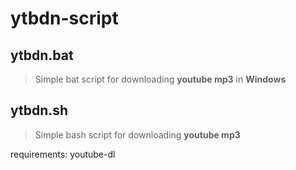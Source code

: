 # ytbdn-script

## ytbdn.bat
> Simple bat script for downloading <b>youtube mp3</b> in <b>Windows</b>

## ytbdn.sh
> Simple bash script for downloading <b>youtube mp3</b>

requirements: youtube-dl
